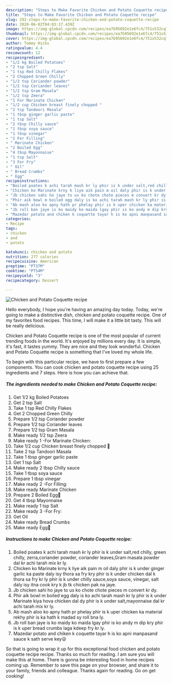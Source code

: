 ```yaml
---
description: "Steps to Make Favorite Chicken and Potato Coquette recipe"
title: "Steps to Make Favorite Chicken and Potato Coquette recipe"
slug: 292-steps-to-make-favorite-chicken-and-potato-coquette-recipe
date: 2020-06-02T04:03:17.439Z
image: https://img-global.cpcdn.com/recipes/ea7b95692e1e6fc4/751x532cq70/chicken-and-potato-coquette-recipe-recipe-main-photo.jpg
thumbnail: https://img-global.cpcdn.com/recipes/ea7b95692e1e6fc4/751x532cq70/chicken-and-potato-coquette-recipe-recipe-main-photo.jpg
cover: https://img-global.cpcdn.com/recipes/ea7b95692e1e6fc4/751x532cq70/chicken-and-potato-coquette-recipe-recipe-main-photo.jpg
author: Tommy Hicks
ratingvalue: 4.4
reviewcount: 12
recipeingredient:
- "1/2 kg Boiled Potatoes"
- "2 tsp Salt"
- "1 tsp Red Chilly Flakes"
- "2 Chopped Green Chilly"
- "1/2 tsp Coriander powder"
- "1/2 tsp Coriander leaves"
- "1/2 tsp Gram Masala"
- "1/2 tsp Zeera"
- "1 For Marinate Chicken"
- "1/2 cup Chicken breast finely chopped "
- "2 tsp Tandoori Masala"
- "1 tbsp ginger garlic paste"
- "1 tsp Salt"
- "2 tbsp Chilly sauce"
- "1 tbsp soya sauce"
- "1 tbsp vinegar"
- "2 For Filling"
- " Marinate Chicken"
- "2 Boiled Egg"
- "4 tbsp Mayonnaise"
- "1 tsp Salt"
- "3 For Fry"
- " Oil"
- " Bread Crumbs"
- " Egg"
recipeinstructions:
- "Boiled poates k achi tarah mash kr ly phir is k under salt,red chilly, green chilly, zerra,coriander powder, coriander leaves,Gram masala powder dal kr achi tarah mix kr ly."
- "Chicken ko Marinate krny k liye aik pain m oil daly phir is k under ginger garlic ka paste daly isy thora sa fry kry phir is k under chicken dal k thora sa fry kr ly phir is k under chilly sauce,soya sauce, vinegar, salt daly isy itna cook kry k jb tk chicken pak na jaye."
- "Jb chicken sahi ho jaye to us ko chote chote pieces m convert kr dy."
- "Phir aik bowl m boiled egg daly is ko achi tarah mash kr ly phir is k under Marinate kiya hova chicken dal dy phir is k under salt,mayonnaise dal kr achi tarah mix kr ly."
- "Ab mash aloo ko apny hath pr phelay phir is k uper chicken ka material rekhy phir is ka hath k madad sy roll bna ly."
- "Jb roll ban jaye is ko maidy ko maida lgay phir is ko andy m dip kry phir is k uper bread crumbs laga kdeep fry kr ly."
- "Mazedar potato and chiken k coquette tayar h is ko apni manpasand sauce k sath serve key😜"
categories:
- Recipe
tags:
- chicken
- and
- potato

katakunci: chicken and potato 
nutrition: 277 calories
recipecuisine: American
preptime: "PT37M"
cooktime: "PT54M"
recipeyield: "3"
recipecategory: Dessert

---
```



![Chicken and Potato Coquette recipe](https://img-global.cpcdn.com/recipes/ea7b95692e1e6fc4/751x532cq70/chicken-and-potato-coquette-recipe-recipe-main-photo.jpg)

Hello everybody, I hope you're having an amazing day today. Today, we're going to make a distinctive dish, chicken and potato coquette recipe. One of my favorites food recipes. This time, I will make it a little bit tasty. This will be really delicious.

Chicken and Potato Coquette recipe is one of the most popular of current trending foods in the world. It's enjoyed by millions every day. It is simple, it's fast, it tastes yummy. They are nice and they look wonderful. Chicken and Potato Coquette recipe is something that I've loved my whole life.




To begin with this particular recipe, we have to first prepare a few components. You can cook chicken and potato coquette recipe using 25 ingredients and 7 steps. Here is how you can achieve that.

<!--inarticleads1-->

##### The ingredients needed to make Chicken and Potato Coquette recipe:

1. Get 1/2 kg Boiled Potatoes
1. Get 2 tsp Salt
1. Take 1 tsp Red Chilly Flakes
1. Get 2 Chopped Green Chilly
1. Prepare 1/2 tsp Coriander powder
1. Prepare 1/2 tsp Coriander leaves
1. Prepare 1/2 tsp Gram Masala
1. Make ready 1/2 tsp Zeera
1. Make ready 1 -For Marinate Chicken:
1. Take 1/2 cup Chicken breast finely chopped 🍗
1. Take 2 tsp Tandoori Masala
1. Take 1 tbsp ginger garlic paste
1. Get 1 tsp Salt
1. Make ready 2 tbsp Chilly sauce
1. Take 1 tbsp soya sauce
1. Prepare 1 tbsp vinegar
1. Make ready 2 -For Filling:
1. Make ready  Marinate Chicken
1. Prepare 2 Boiled Egg🥚
1. Get 4 tbsp Mayonnaise
1. Make ready 1 tsp Salt
1. Make ready 3 -For Fry:
1. Get  Oil
1. Make ready  Bread Crumbs
1. Make ready  Egg🥚




<!--inarticleads2-->

##### Instructions to make Chicken and Potato Coquette recipe:

1. Boiled poates k achi tarah mash kr ly phir is k under salt,red chilly, green chilly, zerra,coriander powder, coriander leaves,Gram masala powder dal kr achi tarah mix kr ly.
1. Chicken ko Marinate krny k liye aik pain m oil daly phir is k under ginger garlic ka paste daly isy thora sa fry kry phir is k under chicken dal k thora sa fry kr ly phir is k under chilly sauce,soya sauce, vinegar, salt daly isy itna cook kry k jb tk chicken pak na jaye.
1. Jb chicken sahi ho jaye to us ko chote chote pieces m convert kr dy.
1. Phir aik bowl m boiled egg daly is ko achi tarah mash kr ly phir is k under Marinate kiya hova chicken dal dy phir is k under salt,mayonnaise dal kr achi tarah mix kr ly.
1. Ab mash aloo ko apny hath pr phelay phir is k uper chicken ka material rekhy phir is ka hath k madad sy roll bna ly.
1. Jb roll ban jaye is ko maidy ko maida lgay phir is ko andy m dip kry phir is k uper bread crumbs laga kdeep fry kr ly.
1. Mazedar potato and chiken k coquette tayar h is ko apni manpasand sauce k sath serve key😜




So that is going to wrap it up for this exceptional food chicken and potato coquette recipe recipe. Thanks so much for reading. I am sure you will make this at home. There is gonna be interesting food in home recipes coming up. Remember to save this page on your browser, and share it to your family, friends and colleague. Thanks again for reading. Go on get cooking!
